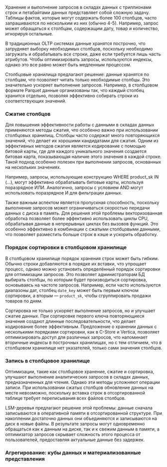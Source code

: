 Хранение и выполнение запросов в складах данных с триллионами строк и петабайтами данных представляет собой сложную задачу. Таблицы фактов, которые могут содержать более 100 столбцов, часто запрашиваются по нескольким из них (обычно 4-5). Например, запрос может обращаться к столбцам, содержащим дату, товар и количество, игнорируя остальные.

В традиционных OLTP системах данные хранятся построчно, что затрудняет выборку необходимых столбцов, поскольку необходимо загружать и обрабатывать все строки, даже если требуется лишь часть атрибутов. Чтобы оптимизировать запросы, используются индексы, однако это все равно может быть медленным процессом.

Столбцовые хранилища предлагают решение: данные хранятся по столбцам, что позволяет читать только необходимые столбцы. Это значительно ускоряет выполнение запросов. Например, в столбцовом формате Parquet данные организованы так, что каждый столбец хранится отдельно, позволяя эффективно собирать строки из соответствующих значений.

### Сжатие столбцов

Для повышения эффективности работы с данными в складах данных применяются методы сжатия, что особенно важно при использовании столбцовых хранилищ. Столбцы часто содержат много повторяющихся значений, что делает их хорошими кандидатами для сжатия. Одним из эффективных методов сжатия является кодирование с помощью битовой карты, где для каждого уникального значения создается битовая карта, показывающая наличие этого значения в каждой строке. Такой подход особенно полезен при выполнении запросов, основанных на нескольких значениях.

Например, запросы, использующие конструкцию WHERE product_sk IN (...), могут эффективно обрабатывать битовые карты, используя поразрядное ИЛИ. Аналогично, запросы с условием AND могут использовать поразрядное И для фильтрации данных.

Также важным аспектом является пропускная способность, поскольку выполнение запросов может ограничиваться скоростью передачи данных с диска в память. Для решения этой проблемы векторизованная обработка позволяет более эффективно использовать циклы CPU, обрабатывая данные в непрерывных циклах без вызовов функций. Это особенно эффективно в комбинации с сжатыми столбцовыми данными, что позволяет разместить больше строк в кэше и ускорить обработку.

### Порядок сортировки в столбцовом хранилище

В столбцовом хранилище порядок хранения строк может быть гибким. Обычно строки добавляются в порядке их вставки, что упрощает процесс, однако можно установить определённый порядок сортировки для оптимизации запросов. Это позволяет администраторам БД выбирать столбцы, по которым будет производиться сортировка, основываясь на частоте запросов. Например, если часто используются диапазоны дат, столбец `date_key` может быть первым ключом сортировки, а вторым — `product_sk`, чтобы сгруппировать продажи товаров по дням.

Сортировка не только ускоряет выполнение запросов, но и улучшает сжатие данных. При сортировке первого ключа повторяющиеся значения создают длинные последовательности, что делает кодирование более эффективным. Предложение о хранении данных с несколькими порядками сортировки, как в C-Store и Vertica, позволяет оптимизировать доступ для различных запросов, что напоминает вторичные индексы в построчных хранилищах, но с тем отличием, что в столбцовом хранилище нет указателей, только сами значения столбцов.

### Запись в столбцовое хранилище

Оптимизации, такие как столбцовое хранение, сжатие и сортировка, улучшают выполнение аналитических запросов в складах данных, предназначенных для чтения. Однако эти методы усложняют операции записи. При использовании сжатых столбцов обновление данных на месте невозможно, поскольку вставка строк в отсортированной таблице требует переписывания всех файлов столбцов.

LSM-деревья предлагают решение этой проблемы: данные сначала записываются в оперативной памяти в отсортированной структуре. При накоплении достаточно данных они объединяются и записываются на диск в новые файлы. В результате запросы могут одновременно обращаться как к данным на диске, так и к свежим данным в памяти, а оптимизатор запросов скрывает сложность этого процесса от пользователей, предоставляя актуальные данные без задержек.

### Агрегирование: кубы данных и материализованные представления

